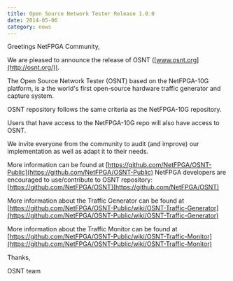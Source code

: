 ```yaml
---
title: Open Source Network Tester Release 1.0.0
date: 2014-05-06
category: news
---
```


Greetings NetFPGA Community,

We are pleased to announce the release of OSNT ([www.osnt.org](http://osnt.org/)).

The Open Source Network Tester (OSNT) based on the NetFPGA-10G platform, is a the world's first open-source hardware traffic generator and capture system.

OSNT repository follows the same criteria as the NetFPGA-10G repository.

Users that have access to the NetFPGA-10G repo will also have access to OSNT.

We invite everyone from the community to audit (and improve) our implementation as well as adapt it to their needs.

More information can be found at [https://github.com/NetFPGA/OSNT-Public](https://github.com/NetFPGA/OSNT-Public) NetFPGA developers are encouraged to use/contribute to OSNT repository: [https://github.com/NetFPGA/OSNT](https://github.com/NetFPGA/OSNT)

More information about the Traffic Generator can be found at [https://github.com/NetFPGA/OSNT-Public/wiki/OSNT-Traffic-Generator](https://github.com/NetFPGA/OSNT-Public/wiki/OSNT-Traffic-Generator)

More information about the Traffic Monitor can be found at [https://github.com/NetFPGA/OSNT-Public/wiki/OSNT-Traffic-Monitor](https://github.com/NetFPGA/OSNT-Public/wiki/OSNT-Traffic-Monitor)

Thanks,

OSNT team
